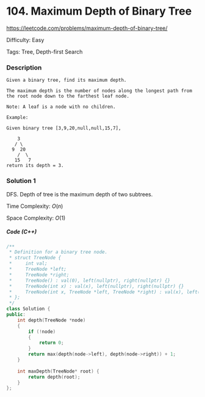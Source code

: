 # 104. Maximum Depth of Binary Tree

<https://leetcode.com/problems/maximum-depth-of-binary-tree/>

Difficulty: Easy

Tags: Tree, Depth-first Search

### Description
```plain
Given a binary tree, find its maximum depth.

The maximum depth is the number of nodes along the longest path from the root node down to the farthest leaf node.

Note: A leaf is a node with no children.

Example:

Given binary tree [3,9,20,null,null,15,7],

    3
   / \
  9  20
    /  \
   15   7
return its depth = 3.
```

### Solution 1
DFS. Depth of tree is the maximum depth of two subtrees.

Time Complexity: $O(n)$

Space Complexity: $O(1)$

##### Code (C++)
```cpp
/**
 * Definition for a binary tree node.
 * struct TreeNode {
 *     int val;
 *     TreeNode *left;
 *     TreeNode *right;
 *     TreeNode() : val(0), left(nullptr), right(nullptr) {}
 *     TreeNode(int x) : val(x), left(nullptr), right(nullptr) {}
 *     TreeNode(int x, TreeNode *left, TreeNode *right) : val(x), left(left), right(right) {}
 * };
 */
class Solution {
public:
    int depth(TreeNode *node)
    {
        if (!node)
        {
            return 0;
        }
        return max(depth(node->left), depth(node->right)) + 1;
    }
    
    int maxDepth(TreeNode* root) {
        return depth(root);
    }
};
```
